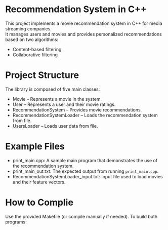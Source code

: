 # Recommendation System in C++
This project implements a movie recommendation system in C++ for media streaming companies.  
It manages users and movies and provides personalized recommendations based on two algorithms:
- Content-based filtering
- Collaborative filtering

# Project Structure
The library is composed of five main classes:
- Movie – Represents a movie in the system.
- User – Represents a user and their movie ratings.
- RecommendationSystem – Provides movie recommendations.
- RecommendationSystemLoader – Loads the recommendation system from file.
- UsersLoader – Loads user data from file.

# Example Files
- print_main.cpp: A sample main program that demonstrates the use of the recommendation system.
- print_main_out.txt: The expected output from running `print_main.cpp`.
- RecommendationSystemLoader_input.txt: Input file used to load movies and their feature vectors.

# How to Complie
Use the provided Makefile (or compile manually if needed). To build both programs:
